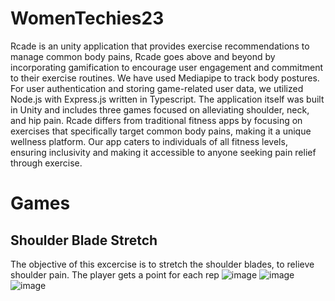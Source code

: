# WomenTechies23
Rcade is an unity application that provides exercise recommendations to manage common body pains, Rcade goes above and beyond by incorporating gamification to encourage user engagement and commitment to their exercise routines.
We have used Mediapipe to track body postures. For user authentication and storing game-related user data, we utilized Node.js with Express.js written in Typescript. The application itself was built in Unity and includes three games focused on alleviating shoulder, neck, and hip pain.
Rcade differs from traditional fitness apps by focusing on exercises that specifically target common body pains, making it a unique wellness platform. Our app caters to individuals of all fitness levels, ensuring inclusivity and making it accessible to anyone seeking pain relief through exercise.

# Games
## Shoulder Blade Stretch
The objective of this excercise is to stretch the shoulder blades, to relieve shoulder pain. The player gets a point for each rep
![image](https://user-images.githubusercontent.com/76583147/230734292-92a95fe0-f62c-44d9-8581-efeccd131cce.png)
![image](https://user-images.githubusercontent.com/76583147/230734298-d5621526-9c75-426c-b0cf-2f9479bd7daa.png)
![image](https://user-images.githubusercontent.com/76583147/230734295-2527f37d-2796-4743-9426-e43ad32bd579.png)



